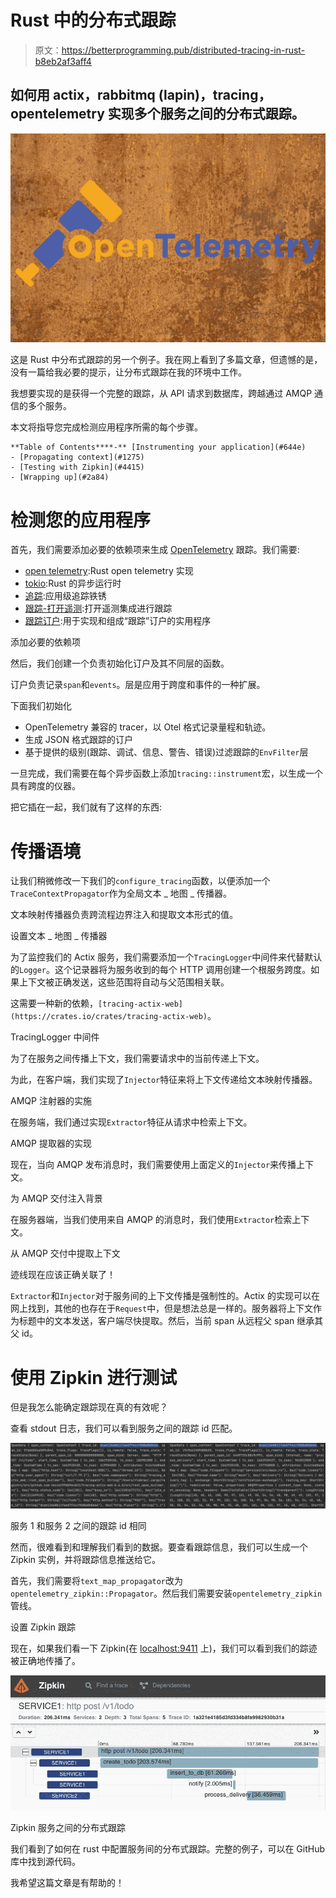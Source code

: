 # Rust 中的分布式跟踪

> 原文：<https://betterprogramming.pub/distributed-tracing-in-rust-b8eb2af3aff4>

## 如何用 actix，rabbitmq (lapin)，tracing，opentelemetry 实现多个服务之间的分布式跟踪。

![](img/6d9a8dc020bf800e93f311429cf5411b.png)

这是 Rust 中分布式跟踪的另一个例子。我在网上看到了多篇文章，但遗憾的是，没有一篇给我必要的提示，让分布式跟踪在我的环境中工作。

我想要实现的是获得一个完整的跟踪，从 API 请求到数据库，跨越通过 AMQP 通信的多个服务。

本文将指导您完成检测应用程序所需的每个步骤。

```
**Table of Contents****-** [Instrumenting your application](#644e)
- [Propagating context](#1275)
- [Testing with Zipkin](#4415)
- [Wrapping up](#2a84)
```

# 检测您的应用程序

首先，我们需要添加必要的依赖项来生成 [OpenTelemetry](https://opentelemetry.io/) 跟踪。我们需要:

*   [open telemetry](https://crates.io/crates/opentelemetry):Rust open telemetry 实现
*   [tokio](https://crates.io/crates/tokio):Rust 的异步运行时
*   [追踪](https://crates.io/crates/tracing):应用级追踪铁锈
*   [跟踪-打开遥测](https://crates.io/crates/tracing-opentelemetry):打开遥测集成进行跟踪
*   [跟踪订户](https://crates.io/crates/tracing-subscriber):用于实现和组成“跟踪”订户的实用程序

添加必要的依赖项

然后，我们创建一个负责初始化订户及其不同层的函数。

订户负责记录`span`和`events`。层是应用于跨度和事件的一种扩展。

下面我们初始化

*   OpenTelemetry 兼容的 tracer，以 Otel 格式记录量程和轨迹。
*   生成 JSON 格式跟踪的订户
*   基于提供的级别(跟踪、调试、信息、警告、错误)过滤跟踪的`EnvFilter`层

一旦完成，我们需要在每个异步函数上添加`tracing::instrument`宏，以生成一个具有跨度的仪器。

把它插在一起，我们就有了这样的东西:

# 传播语境

让我们稍微修改一下我们的`configure_tracing`函数，以便添加一个`TraceContextPropagator`作为全局文本 _ 地图 _ 传播器。

文本映射传播器负责跨流程边界注入和提取文本形式的值。

设置文本 _ 地图 _ 传播器

为了监控我们的 Actix 服务，我们需要添加一个`TracingLogger`中间件来代替默认的`Logger`。这个记录器将为服务收到的每个 HTTP 调用创建一个根服务跨度。如果上下文被正确发送，这些范围将自动与父范围相关联。

这需要一种新的依赖，`[tracing-actix-web](https://crates.io/crates/tracing-actix-web)`。

TracingLogger 中间件

为了在服务之间传播上下文，我们需要请求中的当前传递上下文。

为此，在客户端，我们实现了`Injector`特征来将上下文传递给文本映射传播器。

AMQP 注射器的实施

在服务端，我们通过实现`Extractor`特征从请求中检索上下文。

AMQP 提取器的实现

现在，当向 AMQP 发布消息时，我们需要使用上面定义的`Injector`来传播上下文。

为 AMQP 交付注入背景

在服务器端，当我们使用来自 AMQP 的消息时，我们使用`Extractor`检索上下文。

从 AMQP 交付中提取上下文

迹线现在应该正确关联了！

`Extractor`和`Injector`对于服务间的上下文传播是强制性的。Actix 的实现可以在网上找到，其他的也存在于`Request`中，但是想法总是一样的。服务器将上下文作为标题中的文本发送，客户端尽快提取。然后，当前 span 从远程父 span 继承其父 id。

# 使用 Zipkin 进行测试

但是我怎么能确定跟踪现在真的有效呢？

查看 stdout 日志，我们可以看到服务之间的跟踪 id 匹配。

![](img/1a8aec0ef2aa3c60eeac5f8b86d5674f.png)

服务 1 和服务 2 之间的跟踪 id 相同

然而，很难看到和理解我们看到的数据。要查看跟踪信息，我们可以生成一个 Zipkin 实例，并将跟踪信息推送给它。

首先，我们需要将`text_map_propagator`改为`opentelemetry_zipkin::Propagator`。然后我们需要安装`opentelemetry_zipkin`管线。

设置 Zipkin 跟踪

现在，如果我们看一下 Zipkin(在 [localhost:9411](http://localhost:9411) 上)，我们可以看到我们的踪迹被正确地传播了。

![](img/50fbea18d5608a78f270e54cf591930b.png)

Zipkin 服务之间的分布式跟踪

我们看到了如何在 rust 中配置服务间的分布式跟踪。完整的例子，可以在 GitHub 库中找到源代码。

我希望这篇文章是有帮助的！